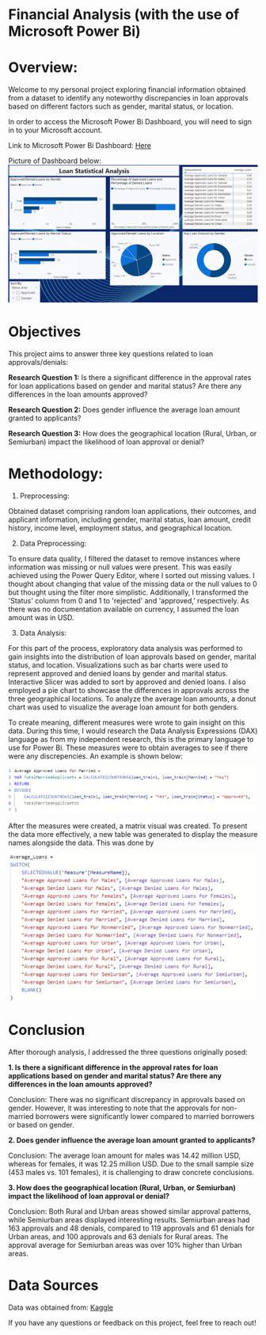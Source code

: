 # Financial Analysis (with the use of Microsoft Power Bi)

# Overview:

Welcome to my personal project exploring financial information obtained from a dataset to identify any noteworthy discrepancies in loan approvals based on different factors such as gender, marital status, or location.

In order to access the Microsoft Power Bi Dashboard, you will need to sign in to your Microsoft account. 

Link to Microsoft Power Bi Dashboard: [Here](https://app.powerbi.com/reportEmbed?reportId=5092d22b-c407-466d-ac8d-5a912d3046de&autoAuth=true&ctid=a937ea12-13a6-4a54-ab0c-8c4526f8294c)

Picture of Dashboard below:
![averages](Images/Dash.png)

# Objectives

This project aims to answer three key questions related to loan approvals/denials:

**Research Question 1:**
Is there a significant difference in the approval rates for loan applications based on gender and marital status? Are there any differences in the loan amounts approved?

**Research Question 2:**
Does gender influence the average loan amount granted to applicants?

**Research Question 3:**
How does the geographical location (Rural, Urban, or Semiurban) impact the likelihood of loan approval or denial?
   
# Methodology:

1. Preprocessing:

Obtained dataset comprising random loan applications, their outcomes, and applicant information, including gender, marital status, loan amount, credit history, income level, employment status, and geographical location.

2. Data Preprocessing:
   
To ensure data quality, I filtered the dataset to remove instances where information was missing or null values were present. This was easily achieved using the Power Query Editor, where I sorted out missing values. I thought about changing that value of the missing data or the null values to 0 but thought using the filter more simplistic. Additionally, I transformed the 'Status' column from 0 and 1 to 'rejected' and 'approved,' respectively. As there was no documentation available on currency, I assumed the loan amount was in USD.

3. Data Analysis:
   
For this part of the process, exploratory data analysis was performed to gain insights into the distribution of loan approvals based on gender, marital status, and location.  Visualizations such as bar charts were used to represent approved and denied loans by gender and marital status. Interactive Slicer was added to sort by approved and denied loans. I also employed a pie chart to showcase the differences in approvals across the three geographical locations. To analyze the average loan amounts, a donut chart was used to visualize the average loan amount for both genders.

To create meaning, different measures were wrote to gain insight on this data. During this time, I would research the Data Analysis Expressions (DAX) language as from my independent research, this is the primary language to use for Power Bi. These measures were to obtain averages to see if there were any discrepencies. An example is shown below:

![averages](Images/Average_Picture.png)


After the measures were created, a matrix visual was created. To present the data more effectively, a new table was generated to display the measure names alongside the data. This was done by

![averages](Images/Table.png)

# Conclusion

After thorough analysis, I addressed the three questions originally posed:

**1. Is there a significant difference in the approval rates for loan applications based on gender and marital status? Are there any differences in the loan amounts approved?**

Conclusion: There was no significant discrepancy in approvals based on gender. However, it was interesting to note that the approvals for non-married borrowers were significantly lower compared to married borrowers or based on gender.

**2. Does gender influence the average loan amount granted to applicants?**

Conclusion: The average loan amount for males was 14.42 million USD, whereas for females, it was 12.25 million USD. Due to the small sample size (453 males vs. 101 females), it is challenging to draw concrete conclusions.

**3. How does the geographical location (Rural, Urban, or Semiurban) impact the likelihood of loan approval or denial?**

Conclusion: Both Rural and Urban areas showed similar approval patterns, while Semiurban areas displayed interesting results. Semiurban areas had 163 approvals and 48 denials, compared to 119 approvals and 61 denials for Urban areas, and 100 approvals and 63 denials for Rural areas. The approval average for Semiurban areas was over 10% higher than Urban areas.


# Data Sources

Data was obtained from: [Kaggle](https://www.kaggle.com/datasets/mirzahasnine/loan-data-set?resource=download&select=loan_train.csv)

If you have any questions or feedback on this project, feel free to reach out!
